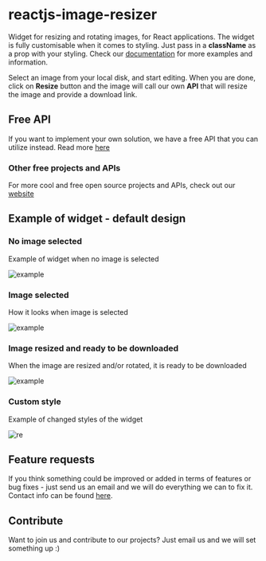 # reactjs-image-resizer

Widget for resizing and rotating images, for React applications. The widget is fully customisable when it comes to styling. Just pass in a **className** as a prop with your styling. Check our [documentation](https://algobook.info/docs/image-resizer) for more examples and information.

Select an image from your local disk, and start editing. When you are done, click on **Resize** button and the image will call our own **API** that will resize the image and provide a download link.

## Free API
If you want to implement your own solution, we have a free API that you can utilize instead. Read more [here](https://algobook.info/docs/image-resizer-api)

### Other free projects and APIs

For more cool and free open source projects and APIs, check out our [website](https://algobook.info/opensource)

## Example of widget - default design

### No image selected

Example of widget when no image is selected

![example](https://storage.googleapis.com/algobook/image-resizer/Screenshot%202023-04-30%20at%2018.23.55.png)

### Image selected

How it looks when image is selected

![example](https://storage.googleapis.com/algobook/image-resizer/Screenshot%202023-04-30%20at%2018.23.11.png)

### Image resized and ready to be downloaded

When the image are resized and/or rotated, it is ready to be downloaded

![example](https://storage.googleapis.com/algobook/image-resizer/Screenshot%202023-04-30%20at%2018.23.35.png)

### Custom style

Example of changed styles of the widget

![re](https://storage.googleapis.com/algobook/image-resizer/Screenshot%202023-04-30%20at%2020.54.49.png)

## Feature requests

If you think something could be improved or added in terms of features or bug fixes - just send us an email and we will do everything we can to fix it. Contact info can be found [here](https://algobook.info/contact).

## Contribute

Want to join us and contribute to our projects? Just email us and we will set something up :)
